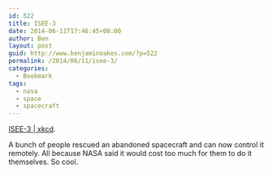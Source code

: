 ```yaml
---
id: 522
title: ISEE-3
date: 2014-06-11T17:46:45+00:00
author: Ben
layout: post
guid: http://www.benjaminoakes.com/?p=522
permalink: /2014/06/11/isee-3/
categories:
  - Bookmark
tags:
  - nasa
  - space
  - spacecraft
---
```

[ISEE-3 | xkcd](http://blog.xkcd.com/2014/05/30/isee-3/).

A bunch of people rescued an abandoned spacecraft and can now control it remotely. All because NASA said it would cost too much for them to do it themselves. So cool.